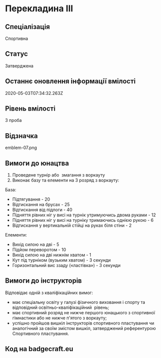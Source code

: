 # Перекладина ІІІ

## Спеціалізація

Спортивна

## Статус

Затверджена

## Останнє оновлення інформації вмілості

2020-05-03T07:34:32.263Z

## Рівень вмілості

3 проба

## Відзначка

emblem-07.png

## Вимоги до юнацтва

<ol><li>Проведене турнір або&nbsp; змагання з воркауту</li><li>Виконає базу та елементи на 3 розряд з воркауту:</li></ol><p>База:</p><ul><li>Підтягування - 20</li><li>Відтискання на брусах - 25</li><li>Відтискання від підлоги - 40</li><li>Підняття рівних ніг у висі на турнік утримуючись двома руками - 12</li><li>Підняття рівних ніг у висі на турніку тримаючись однією рукою - 6</li><li>Відтискання у вертикальній стійці на руках біля стіни - 2</li></ul><p>Елементи:</p><ul><li>Вихід силою на дві - 5</li><li>Підйом переворотом - 10</li><li>Вихід силою на дві нижнім хватом - 1</li><li>Кут під турніком (вузьким хватом) - 3 секунди</li><li>Горизонтальний вис ззаду («ластівка») - 3 секунди</li></ul>

## Вимоги до інструкторів

<p>Відповідає одній з кваліфікаційних вимог:</p><ul><li>має спеціальну освіту у галузі фізичного виховання і спорту&nbsp;та відповідний освітньо-кваліфікаційний&nbsp; рівень;</li><li>має спортивний розряд не нижче першого юнацького з спортивної гімнастики або не нижче п'ятого&nbsp;з воркауту;</li><li>успішно пройшов вишкіл інструкторів спортивного пластування чи аналогічний за своїм змістом вишкіл, затверджений референтурою Спортивного пластування.</li></ul>

## Код на badgecraft.eu

